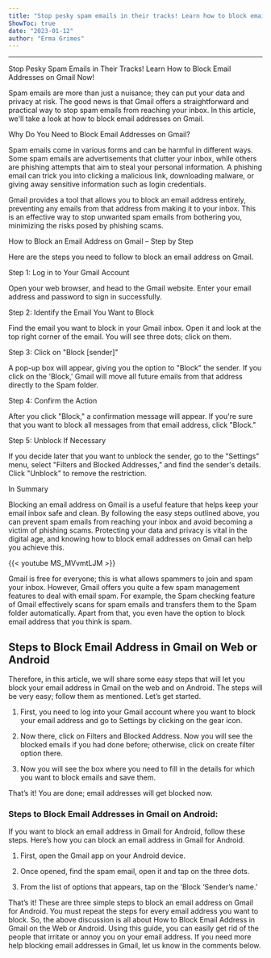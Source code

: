 ```yaml
---
title: "Stop pesky spam emails in their tracks! Learn how to block email addresses on Gmail now!"
ShowToc: true 
date: "2023-01-12"
author: "Erma Grimes"
---
```

*****
Stop Pesky Spam Emails in Their Tracks! Learn How to Block Email Addresses on Gmail Now!

Spam emails are more than just a nuisance; they can put your data and privacy at risk. The good news is that Gmail offers a straightforward and practical way to stop spam emails from reaching your inbox. In this article, we'll take a look at how to block email addresses on Gmail.

Why Do You Need to Block Email Addresses on Gmail?

Spam emails come in various forms and can be harmful in different ways. Some spam emails are advertisements that clutter your inbox, while others are phishing attempts that aim to steal your personal information. A phishing email can trick you into clicking a malicious link, downloading malware, or giving away sensitive information such as login credentials.

Gmail provides a tool that allows you to block an email address entirely, preventing any emails from that address from making it to your inbox. This is an effective way to stop unwanted spam emails from bothering you, minimizing the risks posed by phishing scams.

How to Block an Email Address on Gmail – Step by Step

Here are the steps you need to follow to block an email address on Gmail.

Step 1: Log in to Your Gmail Account

Open your web browser, and head to the Gmail website. Enter your email address and password to sign in successfully.

Step 2: Identify the Email You Want to Block

Find the email you want to block in your Gmail inbox. Open it and look at the top right corner of the email. You will see three dots; click on them.

Step 3: Click on "Block [sender]"

A pop-up box will appear, giving you the option to "Block" the sender. If you click on the 'Block,' Gmail will move all future emails from that address directly to the Spam folder.

Step 4: Confirm the Action

After you click "Block," a confirmation message will appear. If you're sure that you want to block all messages from that email address, click "Block."

Step 5: Unblock If Necessary

If you decide later that you want to unblock the sender, go to the "Settings" menu, select "Filters and Blocked Addresses," and find the sender's details. Click "Unblock" to remove the restriction.

In Summary

Blocking an email address on Gmail is a useful feature that helps keep your email inbox safe and clean. By following the easy steps outlined above, you can prevent spam emails from reaching your inbox and avoid becoming a victim of phishing scams. Protecting your data and privacy is vital in the digital age, and knowing how to block email addresses on Gmail can help you achieve this.

{{< youtube MS_MVvmtLJM >}} 



Gmail is free for everyone; this is what allows spammers to join and spam your inbox. However, Gmail offers you quite a few spam management features to deal with email spam.
For example, the Spam checking feature of Gmail effectively scans for spam emails and transfers them to the Spam folder automatically. Apart from that, you even have the option to block email address that you think is spam.

 
## Steps to Block Email Address in Gmail on Web or Android


Therefore, in this article, we will share some easy steps that will let you block your email address in Gmail on the web and on Android. The steps will be very easy; follow them as mentioned. Let’s get started.
1. First, you need to log into your Gmail account where you want to block your email address and go to Settings by clicking on the gear icon.

2. Now there, click on Filters and Blocked Address. Now you will see the blocked emails if you had done before; otherwise, click on create filter option there.

3. Now you will see the box where you need to fill in the details for which you want to block emails and save them.

That’s it! You are done; email addresses will get blocked now.

 
### Steps to Block Email Addresses in Gmail on Android:


If you want to block an email address in Gmail for Android, follow these steps. Here’s how you can block an email address in Gmail for Android.
1. First, open the Gmail app on your Android device.

2. Once opened, find the spam email, open it and tap on the three dots.

3. From the list of options that appears, tap on the ‘Block ‘Sender’s name.’

That’s it! These are three simple steps to block an email address on Gmail for Android. You must repeat the steps for every email address you want to block.
So, the above discussion is all about How to Block Email Address in Gmail on the Web or Android. Using this guide, you can easily get rid of the people that irritate or annoy you on your email address. If you need more help blocking email addresses in Gmail, let us know in the comments below.




